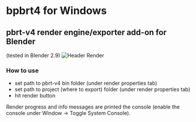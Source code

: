# bpbrt4 for Windows
## pbrt-v4 render engine/exporter add-on for Blender
(tested in Blender 2.9)
![Header Render](images/table.png)
### How to use
- set path to pbrt-v4 bin folder (under render properties tab)
- set path to project (where to export) folder (under render properties tab)
- hit render button

Render progress and info messages are printed the console (enable the console under Window -> Toggle System Console).
